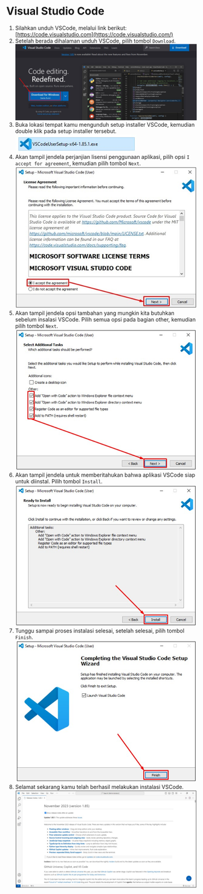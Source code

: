 # Visual Studio Code

1. Silahkan unduh VSCode, melalui link berikut: [https://code.visualstudio.com](https://code.visualstudio.com/)
2. Setelah berada dihalaman unduh VSCode, pilih tombol `Download`. 
	![Download VSCode](img/visual-studio-code/vsc-1.jpg)
3. Buka lokasi tempat kamu mengunduh setup installer VSCode, kemudian double klik pada setup installer tersebut. 
	![Setup VSCode](img/visual-studio-code/vsc-2.jpg)
4. Akan tampil jendela perjanjian lisensi penggunaan aplikasi, pilih opsi `I accept for agreement`, kemudian pilih tombol `Next`.
	![Perjanjian Lisensi VSCode](img/visual-studio-code/vsc-3.jpg)
5. Akan tampil jendela opsi tambahan yang mungkin kita butuhkan sebelum insalasi VSCode. Pilih semua opsi pada bagian other, kemudian pilih tombol `Next`.
	![Opsi Tambahan VSCode](img/visual-studio-code/vsc-4.jpg)
6. Akan tampil jendela untuk memberitahukan bahwa aplikasi VSCode siap untuk diinstal. Pilih tombol `Install`.
	![Siap untuk instalasi VSCode](img/visual-studio-code/vsc-5.jpg)
7. Tunggu sampai proses instalasi selesai, setelah selesai, pilih tombol `Finish`.
	![Selesai melakukan instalasi VSCode](img/visual-studio-code/vsc-6.jpg)
8. Selamat sekarang kamu telah berhasil melakukan instalasi VSCode.
	![Tampilan VSCode](img/visual-studio-code/vsc-7.jpg)